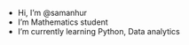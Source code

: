 - Hi, I’m @samanhur
- I’m Mathematics student
- I’m currently learning Python, Data analytics

<!---
samanhur/samanhur is a ✨ special ✨ repository because its `README.md` (this file) appears on your GitHub profile.
You can click the Preview link to take a look at your changes.
--->
